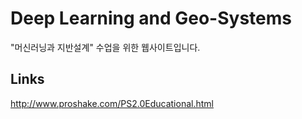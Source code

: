 # Deep Learning and Geo-Systems
"머신러닝과 지반설계" 수업을 위한 웹사이트입니다.
## Links
http://www.proshake.com/PS2.0Educational.html
